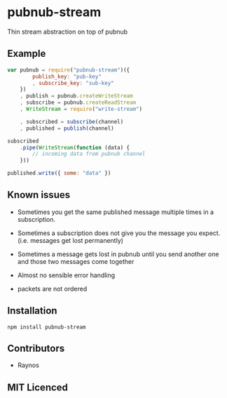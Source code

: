 # pubnub-stream

Thin stream abstraction on top of pubnub

## Example

``` js
var pubnub = require("pubnub-stream")({
        publish_key: "pub-key"
        , subscribe_key: "sub-key"
    })
    , publish = pubnub.createWriteStream
    , subscribe = pubnub.createReadStream
    , WriteStream = require("write-stream")

    , subscribed = subscribe(channel)
    , published = publish(channel)

subscribed
    .pipe(WriteStream(function (data) {
        // incoming data from pubnub channel
    }))

published.write({ some: "data" })
```

## Known issues

 - Sometimes you get the same published message multiple times
    in a subscription.

 - Sometimes a subscription does not give you the message you expect.
    (i.e. messages get lost permanently)

 - Sometimes a message gets lost in pubnub until you send another one
    and those two messages come together

 - Almost no sensible error handling

 - packets are not ordered

## Installation

`npm install pubnub-stream`

## Contributors

 - Raynos

## MIT Licenced
